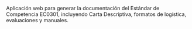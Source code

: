 Aplicación web para generar la documentación del Estándar de Competencia EC0301, incluyendo Carta Descriptiva, formatos de logística, evaluaciones y manuales.
